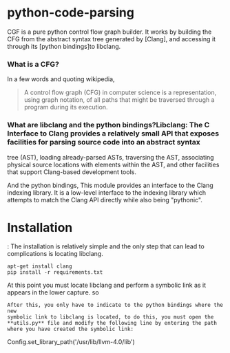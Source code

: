 # python-code-parsing
CGF is a pure python control flow graph builder. It works by building the CFG from the abstract syntax tree generated by [Clang], and accessing it
through its [python bindings]to libclang.
 

### What is a CFG?
In a few words and quoting wikipedia, 
> A control flow graph (CFG) in computer science is a representation, using graph notation, of all 
paths that might be traversed through a program during its execution.

### What are libclang and the python bindings?Libclang: The C Interface to Clang provides a relatively small API that exposes facilities for parsing source code into an abstract syntax 
tree (AST), loading already-parsed ASTs, traversing the AST, associating physical source locations with elements within the AST, and other facilities that support Clang-based development tools.


And the python bindings, This module provides an interface to the Clang indexing library. It is a low-level interface to the indexing library which attempts to match the Clang API 
directly while also being "pythonic".


# Installation
: The installation is relatively simple and the only step that can lead to complications is locating libclang.
```
apt-get install clang
pip install -r requirements.txt
```

At this point you must locate libclang and perform a symbolic link as it appears in the lower capture. so
```
After this, you only have to indicate to the python bindings where the new 
symbolic link to libclang is located, to do this, you must open the **utils.py** file and modify the following line by entering the path where you have created the symbolic link:

```
Config.set_library_path('/usr/lib/llvm-4.0/lib') 
```


